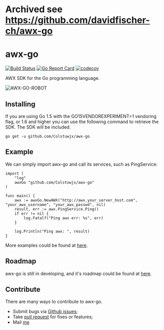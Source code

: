 # Archived see https://github.com/davidfischer-ch/awx-go

# awx-go

[![Build Status](https://travis-ci.org/Colstuwjx/awx-go.svg?branch=master)](https://travis-ci.org/Colstuwjx/awx-go)
[![Go Report Card](https://goreportcard.com/badge/github.com/Colstuwjx/awx-go)](https://goreportcard.com/report/github.com/Colstuwjx/awx-go)
[![codecov](https://codecov.io/gh/Colstuwjx/awx-go/branch/master/graph/badge.svg)](https://codecov.io/gh/Colstuwjx/awx-go)

AWX SDK for the Go programming language.

![AWX-GO-ROBOT](images/awx-go-robot.png)

## Installing

If you are using Go 1.5 with the GO15VENDOREXPERIMENT=1 vendoring flag, or 1.6 and higher you can use the following command to retrieve the SDK. The SDK will be included.

```
go get -u github.com/Colstuwjx/awx-go
```

## Example

We can simply import awx-go and call its services, such as PingService:

```
import (
    "log"
    awxGo "github.com/Colstuwjx/awx-go"
)

func main() {
    awx := awxGo.NewAWX("http://awx.your_server_host.com", "your_awx_username", "your_awx_passwd", nil)
    result, err := awx.PingService.Ping()
    if err != nil {
        log.Fatalf("Ping awx err: %s", err)
    }

    log.Println("Ping awx: ", result)
}
```

More examples could be found at [here](https://github.com/Colstuwjx/awx-go/tree/master/examples).

## Roadmap

awx-go is still in developing, and it's roadmap could be found at [here](https://github.com/Colstuwjx/awx-go/blob/master/ROADMAP.md).

## Contribute

There are many ways to contribute to awx-go.

* Submit bugs via [Github issues](https://github.com/Colstuwjx/awx-go/issues);
* Take [pull request](https://github.com/Colstuwjx/awx-go/pulls) for fixes or features;
* Mail [me](mailto:wjx_colstu@hotmail.com)
